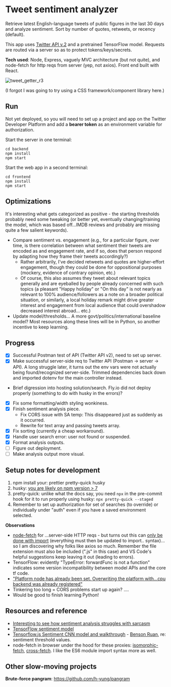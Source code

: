 # Tweet sentiment analyzer

Retrieve latest English-language tweets of public figures in the last 30 days and analyze sentiment. Sort by number of quotes, retweets, or recency (default). 

This app uses [Twitter API v.2](https://developer.twitter.com/en/docs/twitter-api) and a pretrained TensorFlow model. Requests are routed via a server so as to protect tokens/keys/secrets.

**Tech used**: Node, Express, vaguely MVC architecture (but not quite), and node-fetch for http reqs from server (yep, not axios). Front end built with React.

![tweet_getter_r3](https://user-images.githubusercontent.com/102257735/193434514-e2dd5856-73b4-4196-a1ac-58da67ec120a.png)

(I forgot I was going to try using a CSS framework/component library here.)

## Run

Not yet deployed, so you will need to set up a project and app on the Twitter Developer Platform and add a **bearer token** as an environment variable for authorization.

Start the server in one terminal:

```
cd backend
npm install
npm start
```

Start the web app in a second terminal:

```
cd frontend
npm install
npm start
```

## Optimizations

It's interesting what gets categorized as positive - the starting thresholds probably need some tweaking (or better yet, eventually changing/training the model, which was based off...IMDB reviews and probably are missing quite a few salient keywords).

- Compare sentiment vs. engagement (e.g., for a particular figure, over time, is there correlation between what sentiment their tweets are encoded as and engagement rate, and if so, does that person respond by adapting how they frame their tweets accordingly?)
  - Rather arbitrarily, I've decided retweets and quotes are higher-effort engagement, though they could be done for oppositional purposes (mockery, evidence of contrary opinion, etc.)
  - Of course, this also assumes they tweet about relevant topics generally and are eyeballed by people already concerned with such topics (a pleasant "Happy holiday" or "On this day" is not nearly as relevant to 100% audience/followers as a note on a broader political situation, or similarly, a local holiday remark might drive greater interest and engagement from local audience that could overshadow decreased interest abroad... etc.)
- Update model/thresholds... A more govt/politics/international baseline model? Most resources along these lines will be in Python, so another incentive to keep learning.

## Progress

- [x] Successful Postman test of API (Twitter API v2), need to set up server.
- [x] Make successful server-side req to Twitter API (Postman -> server -> API). A long struggle later, it turns out the env vars were not actually being found/recognized server-side. Trimmed dependencies back down and imported dotenv for the main controller instead.
- Brief digression into hosting solution/search. Fly.io did not deploy properly (something to do with husky in the errors)?
- [x] Fix some formatting/width styling wonkiness.
- [x] Finish sentiment analysis piece.
  - Fix CORS issue with SA temp: This disappeared just as suddenly as it occurred.
  - Rewrite for text array and passing tweets array.
- [x] Fix sorting (currently a cheap workaround). 
- [x] Handle user search error: user not found or suspended. 
- [x] Format analysis outputs.
- [ ] Figure out deployment.
- [ ] Make analysis output more visual.

## Setup notes for development

1. npm install your: prettier pretty-quick husky
2. husky: [you are likely on npm version > 7](https://dev.to/maithanhdanh/configuration-for-husky-pre-commit-1fo5)
3. pretty-quick: unlike what the docs say, you need `npx` in the pre-commit hook for it to run properly using husky: `npx pretty-quick --staged`
4. Remember to set up authorization for set of searches (to override) or individually under "auth" even if you have a saved environment selected.

**Observations**

- [node-fetch](https://github.com/node-fetch/node-fetch/tree/2.x#readme) for ...server-side HTTP reqs - but turns out this can [only be done with import](https://stackoverflow.com/questions/69081410/error-err-require-esm-require-of-es-module-not-supported) (everything must then be updated to import.. syntax)... so I am discovering why folks like axios so much. Remember the file extension must also be included (".js" in this case) and VS Code's helpful suggestions keep leaving it out (leading to errors).
- TensorFlow: evidently "TypeError: forwardFunc is not a function" indicates some version incompatibility between model APIs and the core tf code.
- ["Platform node has already been set. Overwriting the platform with…cpu backend was already registered"](https://discuss.tensorflow.org/t/platform-node-has-already-been-set-overwriting-the-platform-with-cpu-backend-was-already-registered/4978)
- Tinkering too long = CORS problems start up again? ....
- Would be good to finish learning Python!

## Resources and reference

- [Interesting to see how sentiment analysis struggles with sarcasm](https://www.csc2.ncsu.edu/faculty/healey/tweet_viz/)
- [TensorFlow sentiment model](https://github.com/tensorflow/tfjs-examples/tree/master/sentiment)
- [Tensorflow.js Sentiment CNN model and walkthrough](https://towardsdatascience.com/twitter-sentiment-analysis-with-node-js-ae1ed8dd8fa7) - [Benson Ruan](https://github.com/bensonruan/), re: sentiment threshold values.
- node-fetch in browser under the hood for these proxies: [isomorphic-fetch](https://www.npmjs.com/package/isomorphic-fetch), [cross-fetch](https://github.com/lquixada/cross-fetch#why-not-isomorphic-fetch). I like the ES6 module import syntax more as well.

## Other slow-moving projects

**Brute-force pangram**: https://github.com/h-yung/pangram
